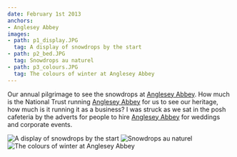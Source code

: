 ```yaml
---
date: February 1st 2013
anchors:
- Anglesey Abbey
images:
- path: p1_display.JPG
  tag: A display of snowdrops by the start
- path: p2_bed.JPG
  tag: Snowdrops au naturel
- path: p3_colours.JPG
  tag: The colours of winter at Anglesey Abbey
---
```

Our annual pilgrimage to see the snowdrops at
[Anglesey Abbey](https://www.nationaltrust.org.uk/anglesey-abbey-gardens-and-lode-mill).  How much is the National Trust running
[Anglesey Abbey](https://www.nationaltrust.org.uk/anglesey-abbey-gardens-and-lode-mill) for us to see our heritage, how much is it
running it as a business?  I was struck as we sat in the posh
cafeteria by the adverts for people to hire [Anglesey Abbey](https://www.nationaltrust.org.uk/anglesey-abbey-gardens-and-lode-mill) for
weddings and corporate events.

![A display of snowdrops by the start](p1_display.JPG)
![Snowdrops au naturel](p2_bed.JPG)
![The colours of winter at Anglesey Abbey](p3_colours.JPG)
